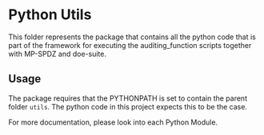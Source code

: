 # Python Utils

This folder represents the package that contains all the python code that is part of the framework for executing the auditing_function
scripts together with MP-SPDZ and doe-suite.

## Usage

The package requires that the PYTHONPATH is set to contain the parent folder `utils`. The python code in this project expects this to be
the case.

For more documentation, please look into each Python Module.